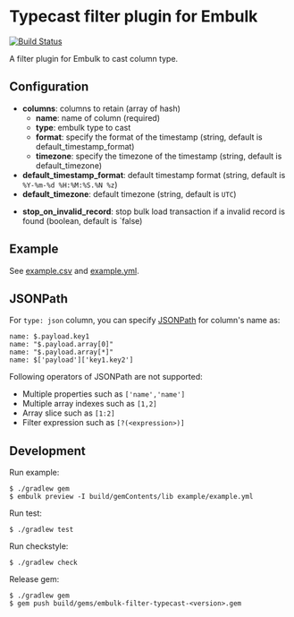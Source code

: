 # Typecast filter plugin for Embulk

[![Build Status](https://secure.travis-ci.org/sonots/embulk-filter-typecast.png?branch=master)](http://travis-ci.org/sonots/embulk-filter-typecast)

A filter plugin for Embulk to cast column type.

## Configuration

- **columns**: columns to retain (array of hash)
  - **name**: name of column (required)
  - **type**: embulk type to cast
  - **format**: specify the format of the timestamp (string, default is default_timestamp_format)
  - **timezone**: specify the timezone of the timestamp (string, default is default_timezone)
- **default_timestamp_format**: default timestamp format (string, default is `%Y-%m-%d %H:%M:%S.%N %z`)
- **default_timezone**: default timezone (string, default is `UTC`)
* **stop_on_invalid_record**: stop bulk load transaction if a invalid record is found (boolean, default is `false)

## Example

See [example.csv](./example/example.csv) and [example.yml](./example/example.yml).

## JSONPath

For `type: json` column, you can specify [JSONPath](http://goessner.net/articles/JsonPath/) for column's name as:

```
name: $.payload.key1
name: "$.payload.array[0]"
name: "$.payload.array[*]"
name: $['payload']['key1.key2']
```


Following operators of JSONPath are not supported:

* Multiple properties such as `['name','name']`
* Multiple array indexes such as `[1,2]`
* Array slice such as `[1:2]`
* Filter expression such as `[?(<expression>)]`

## Development

Run example:

```
$ ./gradlew gem
$ embulk preview -I build/gemContents/lib example/example.yml
```

Run test:

```
$ ./gradlew test
```

Run checkstyle:

```
$ ./gradlew check
```

Release gem:

```
$ ./gradlew gem
$ gem push build/gems/embulk-filter-typecast-<version>.gem
```
